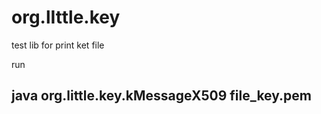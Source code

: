 # org.lIttle.key
test lib for print ket file

run 

java org.little.key.kMessageX509 file_key.pem
---------------------------------------------------------------------------------------------------------------------------------------------------------------------------------
